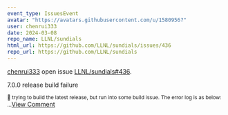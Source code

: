 ```yaml
---
event_type: IssuesEvent
avatar: "https://avatars.githubusercontent.com/u/1580956?"
user: chenrui333
date: 2024-03-08
repo_name: LLNL/sundials
html_url: https://github.com/LLNL/sundials/issues/436
repo_url: https://github.com/LLNL/sundials
---
```


<a href='https://github.com/chenrui333' target='_blank'>chenrui333</a> open issue <a href='https://github.com/LLNL/sundials/issues/436' target='_blank'>LLNL/sundials#436</a>.

<p>7.0.0 release build failure</p><small>👋 trying to build the latest release, but run into some build issue. The error log is as below:...</small><a href='https://github.com/LLNL/sundials/issues/436' target='_blank'>View Comment</a>